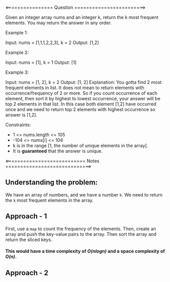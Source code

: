 <================ Question ========================>

Given an integer array nums and an integer k, return the k most frequent elements. You may return the answer in any order.

Example 1:

Input: nums = [1,1,1,2,2,3], k = 2
Output: [1,2]

Example 2:

Input: nums = [1], k = 1
Output: [1]

Example 3:

Input: nums = [1, 2], k = 2
Output: [1, 2]
Explanation: You gotta find 2 most frequent elements in list. It does not mean to return elements with occurrence/frequency of 2 or more. So if you count occurrence of each element, then sort it by highest to lowest occurrence, your answer will be top 2 elements in that list. In this case both element [1,2] have occurred once and we need to return top 2 elements with highest occurrence so answer is [1,2].

Constraints:

- 1 <= nums.length <= 105
- -104 <= nums[i] <= 104
- k is in the range [1, the number of unique elements in the array].
- It is **guaranteed** that the answer is unique.

<=========================== Notes =============================>

## Understanding the problem:
We have an array of numbers, and we have a number `k`. We need to return the `k` most frequent elements in the array.

## Approach - 1
First, use a `map` to count the frequency of the elements. Then, create an array and push the key-value pairs to the array. Then sort the array and return the sliced keys. 

#### This would have a time complexity of *O(nlogn)* and a space complexity of *O(n)*.

## Approach - 2
